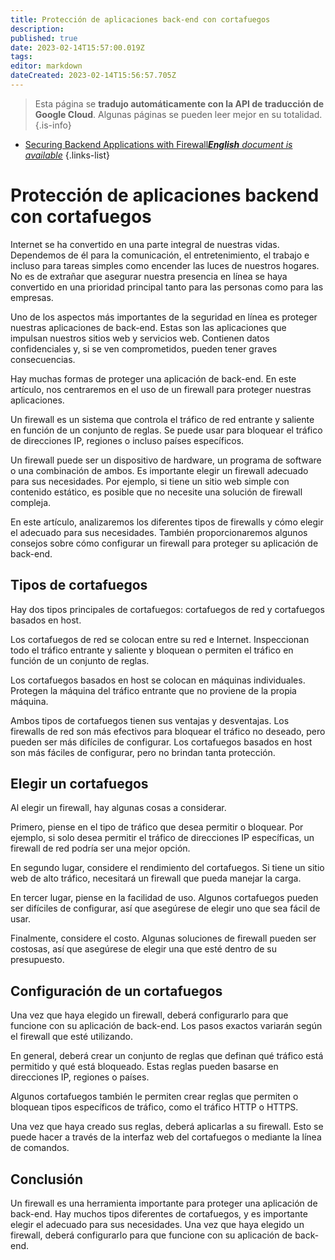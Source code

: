 ```yaml
---
title: Protección de aplicaciones back-end con cortafuegos
description: 
published: true
date: 2023-02-14T15:57:00.019Z
tags: 
editor: markdown
dateCreated: 2023-02-14T15:56:57.705Z
---
```


> Esta página se **tradujo automáticamente con la API de traducción de Google Cloud**.
Algunas páginas se pueden leer mejor en su totalidad.{.is-info}



- [Securing Backend Applications with Firewall***English** document is available*](/en/Knowledge-base/Backend/securing-backend-applications-with-firewall)
{.links-list}


# Protección de aplicaciones backend con cortafuegos

Internet se ha convertido en una parte integral de nuestras vidas. Dependemos de él para la comunicación, el entretenimiento, el trabajo e incluso para tareas simples como encender las luces de nuestros hogares. No es de extrañar que asegurar nuestra presencia en línea se haya convertido en una prioridad principal tanto para las personas como para las empresas.

Uno de los aspectos más importantes de la seguridad en línea es proteger nuestras aplicaciones de back-end. Estas son las aplicaciones que impulsan nuestros sitios web y servicios web. Contienen datos confidenciales y, si se ven comprometidos, pueden tener graves consecuencias.

Hay muchas formas de proteger una aplicación de back-end. En este artículo, nos centraremos en el uso de un firewall para proteger nuestras aplicaciones.

Un firewall es un sistema que controla el tráfico de red entrante y saliente en función de un conjunto de reglas. Se puede usar para bloquear el tráfico de direcciones IP, regiones o incluso países específicos.

Un firewall puede ser un dispositivo de hardware, un programa de software o una combinación de ambos. Es importante elegir un firewall adecuado para sus necesidades. Por ejemplo, si tiene un sitio web simple con contenido estático, es posible que no necesite una solución de firewall compleja.

En este artículo, analizaremos los diferentes tipos de firewalls y cómo elegir el adecuado para sus necesidades. También proporcionaremos algunos consejos sobre cómo configurar un firewall para proteger su aplicación de back-end.

## Tipos de cortafuegos

Hay dos tipos principales de cortafuegos: cortafuegos de red y cortafuegos basados en host.

Los cortafuegos de red se colocan entre su red e Internet. Inspeccionan todo el tráfico entrante y saliente y bloquean o permiten el tráfico en función de un conjunto de reglas.

Los cortafuegos basados en host se colocan en máquinas individuales. Protegen la máquina del tráfico entrante que no proviene de la propia máquina.

Ambos tipos de cortafuegos tienen sus ventajas y desventajas. Los firewalls de red son más efectivos para bloquear el tráfico no deseado, pero pueden ser más difíciles de configurar. Los cortafuegos basados en host son más fáciles de configurar, pero no brindan tanta protección.

## Elegir un cortafuegos

Al elegir un firewall, hay algunas cosas a considerar.

Primero, piense en el tipo de tráfico que desea permitir o bloquear. Por ejemplo, si solo desea permitir el tráfico de direcciones IP específicas, un firewall de red podría ser una mejor opción.

En segundo lugar, considere el rendimiento del cortafuegos. Si tiene un sitio web de alto tráfico, necesitará un firewall que pueda manejar la carga.

En tercer lugar, piense en la facilidad de uso. Algunos cortafuegos pueden ser difíciles de configurar, así que asegúrese de elegir uno que sea fácil de usar.

Finalmente, considere el costo. Algunas soluciones de firewall pueden ser costosas, así que asegúrese de elegir una que esté dentro de su presupuesto.

## Configuración de un cortafuegos

Una vez que haya elegido un firewall, deberá configurarlo para que funcione con su aplicación de back-end. Los pasos exactos variarán según el firewall que esté utilizando.

En general, deberá crear un conjunto de reglas que definan qué tráfico está permitido y qué está bloqueado. Estas reglas pueden basarse en direcciones IP, regiones o países.

Algunos cortafuegos también le permiten crear reglas que permiten o bloquean tipos específicos de tráfico, como el tráfico HTTP o HTTPS.

Una vez que haya creado sus reglas, deberá aplicarlas a su firewall. Esto se puede hacer a través de la interfaz web del cortafuegos o mediante la línea de comandos.

## Conclusión

Un firewall es una herramienta importante para proteger una aplicación de back-end. Hay muchos tipos diferentes de cortafuegos, y es importante elegir el adecuado para sus necesidades. Una vez que haya elegido un firewall, deberá configurarlo para que funcione con su aplicación de back-end.